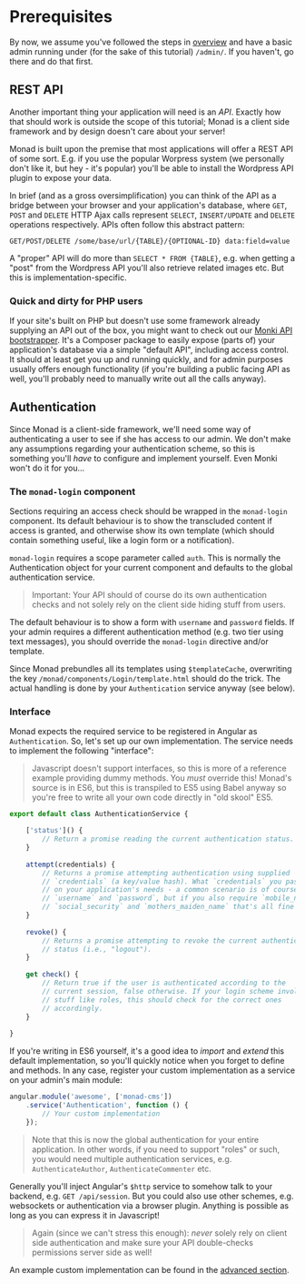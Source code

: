 # Prerequisites
By now, we assume you've followed the steps in [overview](../index.md) and have
a basic admin running under (for the sake of this tutorial) `/admin/`. If you
haven't, go there and do that first.

## REST API
Another important thing your application will need is an *API*. Exactly how that
should work is outside the scope of this tutorial; Monad is a client side
framework and by design doesn't care about your server!

Monad is built upon the premise that most applications will offer a REST API of
some sort. E.g. if you use the popular Worpress system (we personally don't like
it, but hey - it's popular) you'll be able to install the Wordpress API plugin
to expose your data.

In brief (and as a gross oversimplification) you can think of the API as a
bridge between your browser and your application's database, where `GET`,
`POST` and `DELETE` HTTP Ajax calls represent `SELECT`, `INSERT/UPDATE` and
`DELETE` operations respectively. APIs often follow this abstract pattern:

```
GET/POST/DELETE /some/base/url/{TABLE}/{OPTIONAL-ID} data:field=value
```

A "proper" API will do more than `SELECT * FROM {TABLE}`, e.g. when getting a
"post" from the Wordpress API you'll also retrieve related images etc. But this
is implementation-specific.

### Quick and dirty for PHP users
If your site's built on PHP but doesn't use some framework already supplying an
API out of the box, you might want to check out our [Monki API
bootstrapper](https://packagist.org/packages/monomelodies/monki). It's a
Composer package to easily expose (parts of) your application's database via a
simple "default API", including access control. It should at least get you up
and running quickly, and for admin purposes usually offers enough functionality
(if you're building a public facing API as well, you'll probably need to
manually write out all the calls anyway).

## Authentication
Since Monad is a client-side framework, we'll need some way of authenticating a
user to see if she has access to our admin. We don't make any assumptions
regarding your authentication scheme, so this is something you'll *have* to
configure and implement yourself. Even Monki won't do it for you...

### The `monad-login` component
Sections requiring an access check should be wrapped in the `monad-login`
component. Its default behaviour is to show the transcluded content if access
is granted, and otherwise show its own template (which should contain something
useful, like a login form or a notification).

`monad-login` requires a scope parameter called `auth`. This is normally the
Authentication object for your current component and defaults to the global
authentication service.

> Important: Your API should of course do its own authentication checks and not
> solely rely on the client side hiding stuff from users.

The default behaviour is to show a form with `username` and `password` fields.
If your admin requires a different authentication method (e.g. two tier using
text messages), you should override the `monad-login` directive and/or template.

Since Monad prebundles all its templates using `$templateCache`, overwriting the
key `/monad/components/Login/template.html` should do the trick. The actual
handling is done by your `Authentication` service anyway (see below).

### Interface
Monad expects the required service to be registered in Angular as
`Authentication`. So, let's set up our own implementation. The
service needs to implement the following "interface":

> Javascript doesn't support interfaces, so this is more of a reference example
> providing dummy methods. You _must_ override this! Monad's source is in ES6,
> but this is transpiled to ES5 using Babel anyway so you're free to write all
> your own code directly in "old skool" ES5.

```javascript
export default class AuthenticationService {

    ['status']() {
        // Return a promise reading the current authentication status.
    }
    
    attempt(credentials) {
        // Returns a promise attempting authentication using supplied
        // `credentials` (a key/value hash). What `credentials` you pass depends
        // on your application's needs - a common scenario is of course
        // `username` and `password`, but if you also require `mobile_number`,
        // `social_security` and `mothers_maiden_name` that's all fine too.
    }
    
    revoke() {
        // Returns a promise attempting to revoke the current authentication
        // status (i.e., "logout").
    }
    
    get check() {
        // Return true if the user is authenticated according to the
        // current session, false otherwise. If your login scheme involves
        // stuff like roles, this should check for the correct ones
        // accordingly.
    }
    
}
```

If you're writing in ES6 yourself, it's a good idea to _import_ and _extend_
this default implementation, so you'll quickly notice when you forget to define
and methods. In any case, register your custom implementation as a service on
your admin's main module:

```javascript
angular.module('awesome', ['monad-cms'])
    .service('Authentication', function () {
        // Your custom implementation
    });
```

> Note that this is now the global authentication for your entire application.
> In other words, if you need to support "roles" or such, you would need
> multiple authentication services, e.g. `AuthenticateAuthor`,
> `AuthenticateCommenter` etc.

Generally you'll inject Angular's `$http` service to somehow talk to your
backend, e.g. `GET /api/session`. But you could also use other schemes, e.g.
websockets or authentication via a browser plugin. Anything is possible as long
as you can express it in Javascript!

> Again (since we can't stress this enough): _never_ solely rely on client side
> authentication and make sure your API double-checks permissions server side as
> well!

An example custom implementation can be found in the [advanced
section](../advanced/authentication.md).

